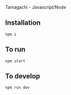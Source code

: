 Tamagachi - Javascript/Node

## Installation
`npm i`

## To run
`npm start`

## To develop
`npm run dev`